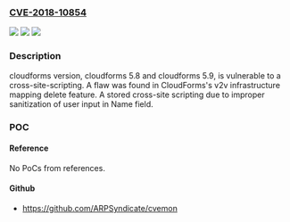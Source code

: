 ### [CVE-2018-10854](https://cve.mitre.org/cgi-bin/cvename.cgi?name=CVE-2018-10854)
![](https://img.shields.io/static/v1?label=Product&message=cloudforms&color=blue)
![](https://img.shields.io/static/v1?label=Version&message=cloudforms%205.8%20and%20cloudforms%205.9%20&color=brightgreen)
![](https://img.shields.io/static/v1?label=Vulnerability&message=CWE-79&color=brightgreen)

### Description

cloudforms version, cloudforms 5.8 and cloudforms 5.9, is vulnerable to a cross-site-scripting. A flaw was found in CloudForms's v2v infrastructure mapping delete feature. A stored cross-site scripting due to improper sanitization of user input in Name field.

### POC

#### Reference
No PoCs from references.

#### Github
- https://github.com/ARPSyndicate/cvemon

